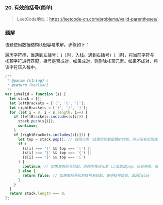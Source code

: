 ### 20. 有效的括号(简单)
>LeetCode地址：https://leetcode-cn.com/problems/valid-parentheses/

### 题解
该题使用数据结构`栈`很容易求解。步骤如下：

遍历字符串，当遇到左括号`( { [`时，入栈。遇到右括号`) } ]`时，将当前字符与栈顶字符进行匹配，括号是否成对。如果成对，则删除栈顶元素。如果不成对，将该字符压入栈中。
```js
/**
 * @param {string} s
 * @return {boolean}
 */
var isValid = function (s) {
  let stack = [];
  let leftBrackets = ['(', '{', '['];
  let rightBrackets = [')', '}', ']'];
  for (let i = 0; i < s.length; i++) {
    if (leftBrackets.includes(s[i])) {
      stack.push(s[i]);
      continue;
    }
    if (rightBrackets.includes(s[i])) {
      let top = stack.pop(); // 栈顶元素（这里实现数组模拟的栈，所以没有实现栈的top方法，直接使用数组的pop的情况下，注意取栈顶元素时，该元素已经从栈中移除了）
      if (
        (s[i] === ')' && top === '(') ||
        (s[i] === '}' && top === '{') ||
        (s[i] === ']' && top === '[')
      ) {
        continue; // 如果左右括号匹配，则移除栈顶元素（上面取值pop，已经移除，直接进入下一次循环即可）
      } else {
        return false; // 如果右括号和左括号未匹配，表明括号错误。返回false
      }
    }
  }
  return stack.length === 0;
};
```